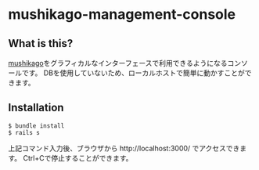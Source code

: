 mushikago-management-console
==================

What is this?
--------------

[mushikago](http://www.mushikago.org/)をグラフィカルなインターフェースで利用できるようになるコンソールです。
DBを使用していないため、ローカルホストで簡単に動かすことができます。

Installation
--------------

    $ bundle install
    $ rails s

上記コマンド入力後、ブラウザから http://localhost:3000/ でアクセスできます。
Ctrl+Cで停止することができます。


